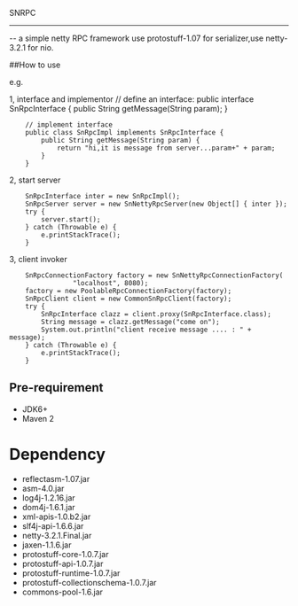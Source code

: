 SNRPC 

--------------------
 -- a simple netty RPC framework
 use protostuff-1.07 for serializer,use netty-3.2.1 for nio.
 
 ##How to use
 
 e.g.
 
 1, interface and implementor
		// define an interface:
		 public interface SnRpcInterface {
			public String getMessage(String param);
		}
		
		// implement interface
		public class SnRpcImpl implements SnRpcInterface {
			public String getMessage(String param) {
				return "hi,it is message from server...param+" + param;
			}
		}

2, start server 

		SnRpcInterface inter = new SnRpcImpl();
		SnRpcServer server = new SnNettyRpcServer(new Object[] { inter });
		try {
			server.start();
		} catch (Throwable e) {
			e.printStackTrace();
		}

3, client invoker

		SnRpcConnectionFactory factory = new SnNettyRpcConnectionFactory(
					"localhost", 8080);
		factory = new PoolableRpcConnectionFactory(factory);
		SnRpcClient client = new CommonSnRpcClient(factory);
		try {
			SnRpcInterface clazz = client.proxy(SnRpcInterface.class);
			String message = clazz.getMessage("come on");
			System.out.println("client receive message .... : " + message);
		} catch (Throwable e) {
			e.printStackTrace();
		}
		
## Pre-requirement

* JDK6+
* Maven 2



# Dependency

* reflectasm-1.07.jar
* asm-4.0.jar
* log4j-1.2.16.jar
* dom4j-1.6.1.jar
* xml-apis-1.0.b2.jar 
* slf4j-api-1.6.6.jar
* netty-3.2.1.Final.jar
* jaxen-1.1.6.jar
* protostuff-core-1.0.7.jar
* protostuff-api-1.0.7.jar
* protostuff-runtime-1.0.7.jar
* protostuff-collectionschema-1.0.7.jar
* commons-pool-1.6.jar		
		